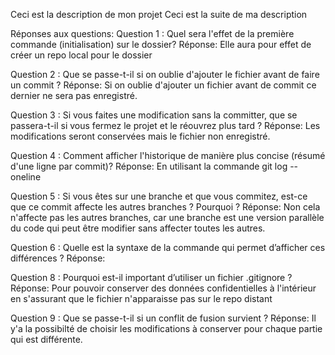 Ceci est la description de mon projet
Ceci est la suite de ma description

Réponses aux questions:
Question 1 : Quel sera l'effet de la première commande (initialisation) sur le dossier?
Réponse: Elle aura pour effet de créer un repo local pour le dossier 

Question 2 : Que se passe-t-il si on oublie d'ajouter le fichier avant de faire un commit ?
Réponse: Si on oublie d'ajouter un fichier avant de commit ce dernier ne sera pas enregistré.

Question 3 : Si vous faites une modification sans la committer, que se passera-t-il si vous fermez le projet et le réouvrez plus tard ?
Réponse: Les modifications seront conservées mais le fichier non enregistré.

Question 4 : Comment afficher l'historique de manière plus concise (résumé d'une ligne par commit)?
Réponse: En utilisant la commande git log --oneline

Question 5 : Si vous êtes sur une branche et que vous commitez, est-ce que ce commit affecte les autres branches ? Pourquoi ?
Réponse: Non cela n'affecte pas les autres branches, car une branche est une version parallèle du code qui peut être modifier sans affecter toutes les autres.

Question 6 : Quelle est la syntaxe de la commande qui permet d’afficher ces différences ?
Réponse:

Question 8 : Pourquoi est-il important d’utiliser un fichier .gitignore ?
Réponse: Pour pouvoir conserver des données confidentielles à l'intérieur en s'assurant que le fichier n'apparaisse pas sur le repo distant

Question 9 : Que se passe-t-il si un conflit de fusion survient ?
Réponse: Il y'a la possibilté de choisir les modifications à conserver pour chaque partie qui est différente.
